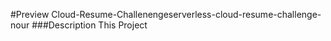 #Preview
Cloud-Resume-Challenengeserverless-cloud-resume-challenge-nour
###Description
This Project 
